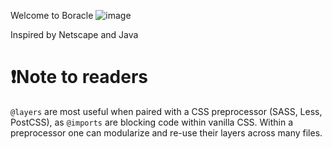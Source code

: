 Welcome to Boracle
![image](https://user-images.githubusercontent.com/113861530/233688696-d26ddbd7-54e1-44b5-94ba-a38b0b6aa094.png)

Inspired by Netscape and Java

# ❗Note to readers
`@layers` are most useful when paired with a CSS preprocessor (SASS, Less, PostCSS), as `@imports` are blocking code within vanilla CSS.
Within a preprocessor one can modularize and re-use their layers across many files.
